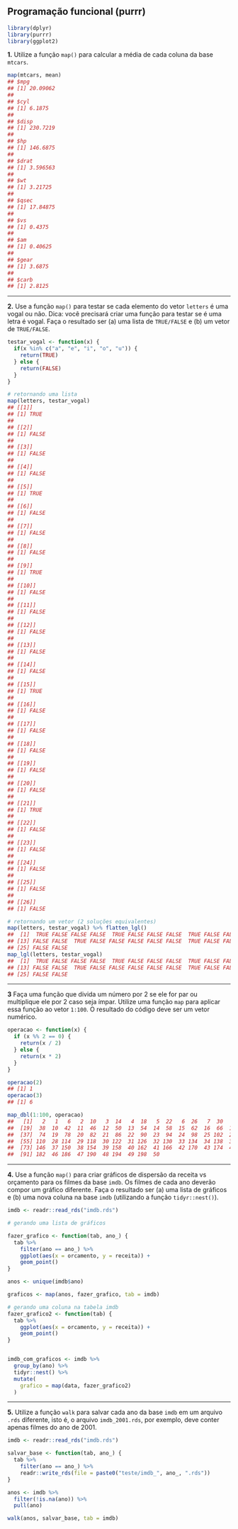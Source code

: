 

## Programação funcional (purrr)


```r
library(dplyr)
library(purrr)
library(ggplot2)
```

**1.** Utilize a função `map()` para calcular a média de cada coluna da base `mtcars`.


```r
map(mtcars, mean)
## $mpg
## [1] 20.09062
## 
## $cyl
## [1] 6.1875
## 
## $disp
## [1] 230.7219
## 
## $hp
## [1] 146.6875
## 
## $drat
## [1] 3.596563
## 
## $wt
## [1] 3.21725
## 
## $qsec
## [1] 17.84875
## 
## $vs
## [1] 0.4375
## 
## $am
## [1] 0.40625
## 
## $gear
## [1] 3.6875
## 
## $carb
## [1] 2.8125
```


---

**2.** Use a função `map()` para testar se cada elemento do vetor `letters` é uma vogal ou não. Dica: você precisará criar uma função para testar se é uma letra é vogal. Faça o resultado ser (a) uma lista de `TRUE/FALSE` e (b) um vetor de `TRUE/FALSE`.


```r
testar_vogal <- function(x) {
  if(x %in% c("a", "e", "i", "o", "u")) {
    return(TRUE)
  } else {
    return(FALSE)
  }
}

# retornando uma lista
map(letters, testar_vogal)
## [[1]]
## [1] TRUE
## 
## [[2]]
## [1] FALSE
## 
## [[3]]
## [1] FALSE
## 
## [[4]]
## [1] FALSE
## 
## [[5]]
## [1] TRUE
## 
## [[6]]
## [1] FALSE
## 
## [[7]]
## [1] FALSE
## 
## [[8]]
## [1] FALSE
## 
## [[9]]
## [1] TRUE
## 
## [[10]]
## [1] FALSE
## 
## [[11]]
## [1] FALSE
## 
## [[12]]
## [1] FALSE
## 
## [[13]]
## [1] FALSE
## 
## [[14]]
## [1] FALSE
## 
## [[15]]
## [1] TRUE
## 
## [[16]]
## [1] FALSE
## 
## [[17]]
## [1] FALSE
## 
## [[18]]
## [1] FALSE
## 
## [[19]]
## [1] FALSE
## 
## [[20]]
## [1] FALSE
## 
## [[21]]
## [1] TRUE
## 
## [[22]]
## [1] FALSE
## 
## [[23]]
## [1] FALSE
## 
## [[24]]
## [1] FALSE
## 
## [[25]]
## [1] FALSE
## 
## [[26]]
## [1] FALSE

# retornando um vetor (2 soluções equivalentes)
map(letters, testar_vogal) %>% flatten_lgl()
##  [1]  TRUE FALSE FALSE FALSE  TRUE FALSE FALSE FALSE  TRUE FALSE FALSE FALSE
## [13] FALSE FALSE  TRUE FALSE FALSE FALSE FALSE FALSE  TRUE FALSE FALSE FALSE
## [25] FALSE FALSE
map_lgl(letters, testar_vogal)
##  [1]  TRUE FALSE FALSE FALSE  TRUE FALSE FALSE FALSE  TRUE FALSE FALSE FALSE
## [13] FALSE FALSE  TRUE FALSE FALSE FALSE FALSE FALSE  TRUE FALSE FALSE FALSE
## [25] FALSE FALSE
```


---

**3** Faça uma função que divida um número por 2 se ele for par ou multiplique ele por 2 caso seja ímpar. Utilize uma função `map` para aplicar essa função ao vetor `1:100`. O resultado do código deve ser um vetor numérico.


```r
operacao <- function(x) {
  if (x %% 2 == 0) {
    return(x / 2)
  } else {
    return(x * 2)
  }
}

operacao(2)
## [1] 1
operacao(3)
## [1] 6

map_dbl(1:100, operacao)
##   [1]   2   1   6   2  10   3  14   4  18   5  22   6  26   7  30   8  34   9
##  [19]  38  10  42  11  46  12  50  13  54  14  58  15  62  16  66  17  70  18
##  [37]  74  19  78  20  82  21  86  22  90  23  94  24  98  25 102  26 106  27
##  [55] 110  28 114  29 118  30 122  31 126  32 130  33 134  34 138  35 142  36
##  [73] 146  37 150  38 154  39 158  40 162  41 166  42 170  43 174  44 178  45
##  [91] 182  46 186  47 190  48 194  49 198  50
```

---

**4.** Use a função `map()` para criar gráficos de dispersão da receita vs orçamento para os filmes da base `imdb`. Os filmes de cada ano deverão compor um gráfico diferente. Faça o resultado ser (a) uma lista de gráficos e (b) uma nova coluna na base `imdb` (utilizando a função `tidyr::nest()`).


```r
imdb <- readr::read_rds("imdb.rds")

# gerando uma lista de gráficos

fazer_grafico <- function(tab, ano_) {
  tab %>% 
    filter(ano == ano_) %>% 
    ggplot(aes(x = orcamento, y = receita)) +
    geom_point()
}

anos <- unique(imdb$ano)

graficos <- map(anos, fazer_grafico, tab = imdb)

# gerando uma coluna na tabela imdb
fazer_grafico2 <- function(tab) {
  tab %>% 
    ggplot(aes(x = orcamento, y = receita)) +
    geom_point()
}


imdb_com_graficos <- imdb %>% 
  group_by(ano) %>% 
  tidyr::nest() %>% 
  mutate(
    grafico = map(data, fazer_grafico2)
  )
```


---

**5.** Utilize a função `walk` para salvar cada ano da base `imdb` em um arquivo `.rds` diferente, isto é, o arquivo `imdb_2001.rds`, por exemplo, deve conter apenas filmes do ano de 2001.


```r
imdb <- readr::read_rds("imdb.rds")

salvar_base <- function(tab, ano_) {
  tab %>% 
    filter(ano == ano_) %>% 
    readr::write_rds(file = paste0("teste/imdb_", ano_, ".rds"))
}

anos <- imdb %>% 
  filter(!is.na(ano)) %>% 
  pull(ano)

walk(anos, salvar_base, tab = imdb)
```

